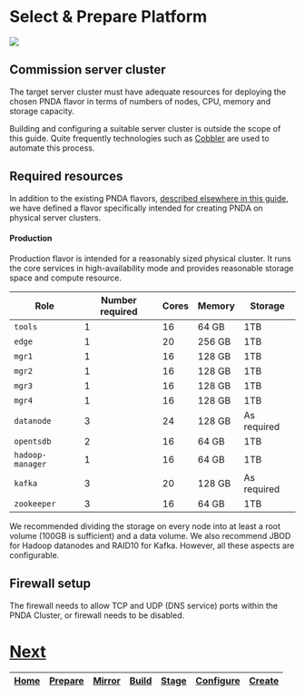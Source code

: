 # Select & Prepare Platform

![](../images/breadcrumbs.jpg)

## Commission server cluster

The target server cluster must have adequate resources for deploying the chosen PNDA flavor in terms of numbers of nodes, CPU, memory and storage capacity.

Building and configuring a suitable server cluster is outside the scope of this guide. Quite frequently technologies such as [Cobbler](http://cobbler.github.io/) are used to automate this process.

## Required resources

In addition to the existing PNDA flavors, [described elsewhere in this guide](https://github.com/pndaproject/pnda-guide/blob/develop/provisioning/aws/PREPARE.md), we have defined a flavor specifically intended for creating PNDA on physical server clusters.  

#### Production

Production flavor is intended for a reasonably sized physical cluster. It runs the core services in high-availability mode and provides reasonable storage space and compute resource.

| Role | Number required | Cores | Memory | Storage
| --- | --- | --- | --- | --- | 
|  `tools`         | 1 | 16 |  64 GB   | 1TB
|  `edge`         | 1 | 20 |  256 GB   | 1TB
|  `mgr1`         | 1 | 16 |  128 GB   | 1TB
|  `mgr2`         | 1 | 16 |  128 GB   | 1TB
|  `mgr3`         | 1 | 16 |  128 GB   | 1TB
|  `mgr4`         | 1 | 16 |  128 GB   | 1TB
|  `datanode`         | 3 | 24 |  128 GB   | As required
|  `opentsdb`         | 2 | 16 |  64 GB   | 1TB
|  `hadoop-manager`   | 1 | 16 |  64 GB   | 1TB
|  `kafka`         | 3 | 20 |  128 GB   | As required
|  `zookeeper`         | 3 | 16 |  64 GB   | 1TB

We recommended dividing the storage on every node into at least a root volume (100GB is sufficient) and a data volume. We also recommend JBOD for Hadoop datanodes and RAID10 for Kafka. However, all these aspects are configurable.

## Firewall setup
The firewall needs to allow TCP and UDP (DNS service) ports within the PNDA Cluster, or firewall needs to be disabled.


# [Next](MIRROR.md)

| [Home](../OVERVIEW.md) | [Prepare](PREPARE.md) | [Mirror](MIRROR.md) | [Build](BUILD.md) | [Stage](STAGE.md) | [Configure](CONFIGURE.md) | [Create](CREATE.md) | 
| --- | --- | --- | --- | --- | --- | --- |
